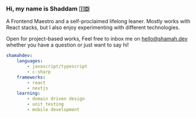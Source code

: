 ### Hi, my name is Shaddam 🇮🇩
A Frontend Maestro and a self-proclaimed lifelong leaner. Mostly works with React stacks, but I also enjoy experimenting with different technologies.

Open for project-based works, Feel free to inbox me on hello@shamah.dev whether you have a question or just want to say hi!

```yaml
shamahdev: 
    languages: 
        - javascript/typescript
        - c-sharp
    frameworks:
        - react 
        - nextjs
    learning:
        - domain driven design
        - unit testing
        - mobile development
```

